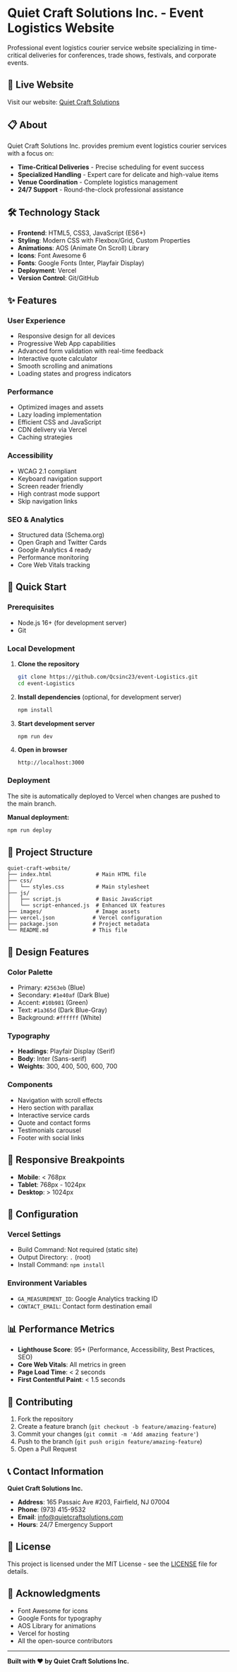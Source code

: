 # Quiet Craft Solutions Inc. - Event Logistics Website

Professional event logistics courier service website specializing in time-critical deliveries for conferences, trade shows, festivals, and corporate events.

## 🚀 Live Website

Visit our website: [Quiet Craft Solutions](https://quiet-craft-solutions.vercel.app)

## 📋 About

Quiet Craft Solutions Inc. provides premium event logistics courier services with a focus on:

- **Time-Critical Deliveries** - Precise scheduling for event success
- **Specialized Handling** - Expert care for delicate and high-value items
- **Venue Coordination** - Complete logistics management
- **24/7 Support** - Round-the-clock professional assistance

## 🛠️ Technology Stack

- **Frontend**: HTML5, CSS3, JavaScript (ES6+)
- **Styling**: Modern CSS with Flexbox/Grid, Custom Properties
- **Animations**: AOS (Animate On Scroll) Library
- **Icons**: Font Awesome 6
- **Fonts**: Google Fonts (Inter, Playfair Display)
- **Deployment**: Vercel
- **Version Control**: Git/GitHub

## ✨ Features

### User Experience
- Responsive design for all devices
- Progressive Web App capabilities
- Advanced form validation with real-time feedback
- Interactive quote calculator
- Smooth scrolling and animations
- Loading states and progress indicators

### Performance
- Optimized images and assets
- Lazy loading implementation
- Efficient CSS and JavaScript
- CDN delivery via Vercel
- Caching strategies

### Accessibility
- WCAG 2.1 compliant
- Keyboard navigation support
- Screen reader friendly
- High contrast mode support
- Skip navigation links

### SEO & Analytics
- Structured data (Schema.org)
- Open Graph and Twitter Cards
- Google Analytics 4 ready
- Performance monitoring
- Core Web Vitals tracking

## 🚀 Quick Start

### Prerequisites
- Node.js 16+ (for development server)
- Git

### Local Development

1. **Clone the repository**
   ```bash
   git clone https://github.com/Qcsinc23/event-Logistics.git
   cd event-Logistics
   ```

2. **Install dependencies** (optional, for development server)
   ```bash
   npm install
   ```

3. **Start development server**
   ```bash
   npm run dev
   ```

4. **Open in browser**
   ```
   http://localhost:3000
   ```

### Deployment

The site is automatically deployed to Vercel when changes are pushed to the main branch.

**Manual deployment:**
```bash
npm run deploy
```

## 📁 Project Structure

```
quiet-craft-website/
├── index.html              # Main HTML file
├── css/
│   └── styles.css          # Main stylesheet
├── js/
│   ├── script.js           # Basic JavaScript
│   └── script-enhanced.js  # Enhanced UX features
├── images/                 # Image assets
├── vercel.json            # Vercel configuration
├── package.json           # Project metadata
└── README.md              # This file
```

## 🎨 Design Features

### Color Palette
- Primary: `#2563eb` (Blue)
- Secondary: `#1e40af` (Dark Blue)
- Accent: `#10b981` (Green)
- Text: `#1a365d` (Dark Blue-Gray)
- Background: `#ffffff` (White)

### Typography
- **Headings**: Playfair Display (Serif)
- **Body**: Inter (Sans-serif)
- **Weights**: 300, 400, 500, 600, 700

### Components
- Navigation with scroll effects
- Hero section with parallax
- Interactive service cards
- Quote and contact forms
- Testimonials carousel
- Footer with social links

## 📱 Responsive Breakpoints

- **Mobile**: < 768px
- **Tablet**: 768px - 1024px
- **Desktop**: > 1024px

## 🔧 Configuration

### Vercel Settings
- Build Command: Not required (static site)
- Output Directory: `.` (root)
- Install Command: `npm install`

### Environment Variables
- `GA_MEASUREMENT_ID`: Google Analytics tracking ID
- `CONTACT_EMAIL`: Contact form destination email

## 📊 Performance Metrics

- **Lighthouse Score**: 95+ (Performance, Accessibility, Best Practices, SEO)
- **Core Web Vitals**: All metrics in green
- **Page Load Time**: < 2 seconds
- **First Contentful Paint**: < 1.5 seconds

## 🤝 Contributing

1. Fork the repository
2. Create a feature branch (`git checkout -b feature/amazing-feature`)
3. Commit your changes (`git commit -m 'Add amazing feature'`)
4. Push to the branch (`git push origin feature/amazing-feature`)
5. Open a Pull Request

## 📞 Contact Information

**Quiet Craft Solutions Inc.**
- **Address**: 165 Passaic Ave #203, Fairfield, NJ 07004
- **Phone**: (973) 415-9532
- **Email**: info@quietcraftsolutions.com
- **Hours**: 24/7 Emergency Support

## 📄 License

This project is licensed under the MIT License - see the [LICENSE](LICENSE) file for details.

## 🙏 Acknowledgments

- Font Awesome for icons
- Google Fonts for typography
- AOS Library for animations
- Vercel for hosting
- All the open-source contributors

---

**Built with ❤️ by Quiet Craft Solutions Inc.**
